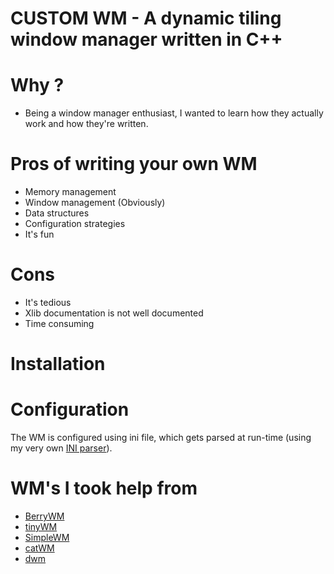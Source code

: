# CUSTOM WM - A dynamic tiling window manager written in C++

# Why ?
* Being a window manager enthusiast, I wanted to learn how they actually work and how they're written.

# Pros of writing your own WM
* Memory management
* Window management (Obviously)
* Data structures
* Configuration strategies
* It's fun

# Cons
* It's tedious
* Xlib documentation is not well documented
* Time consuming
# Installation

# Configuration
The WM is configured using ini file, which gets parsed at run-time (using my very own [INI parser](https://github.com/dheerajshenoy/iniparser)).
# WM's I took help from
* [BerryWM](https://berrywm.org/)
* [tinyWM](https://github.com/mackstann/tinywm)
* [SimpleWM](https://github.com/kcirick/simplewm)
* [catWM](https://github.com/pyknite/catwm)
* [dwm](https://dwm.suckless.org/)
